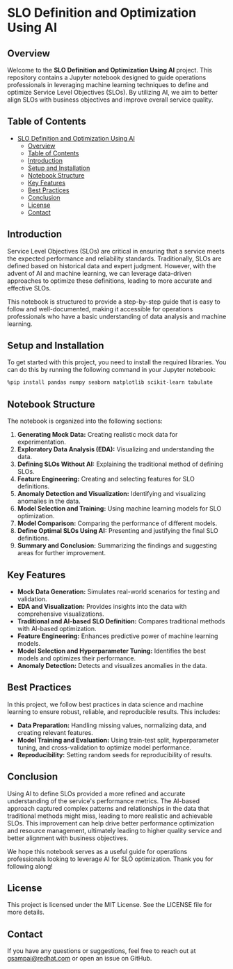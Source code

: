 # SLO Definition and Optimization Using AI

## Overview

Welcome to the **SLO Definition and Optimization Using AI** project. This repository contains a Jupyter notebook designed to guide operations professionals in leveraging machine learning techniques to define and optimize Service Level Objectives (SLOs). By utilizing AI, we aim to better align SLOs with business objectives and improve overall service quality.

## Table of Contents

- [SLO Definition and Optimization Using AI](#slo-definition-and-optimization-using-ai)
  - [Overview](#overview)
  - [Table of Contents](#table-of-contents)
  - [Introduction](#introduction)
  - [Setup and Installation](#setup-and-installation)
  - [Notebook Structure](#notebook-structure)
  - [Key Features](#key-features)
  - [Best Practices](#best-practices)
  - [Conclusion](#conclusion)
  - [License](#license)
  - [Contact](#contact)

## Introduction

Service Level Objectives (SLOs) are critical in ensuring that a service meets the expected performance and reliability standards. Traditionally, SLOs are defined based on historical data and expert judgment. However, with the advent of AI and machine learning, we can leverage data-driven approaches to optimize these definitions, leading to more accurate and effective SLOs.

This notebook is structured to provide a step-by-step guide that is easy to follow and well-documented, making it accessible for operations professionals who have a basic understanding of data analysis and machine learning.

## Setup and Installation

To get started with this project, you need to install the required libraries. You can do this by running the following command in your Jupyter notebook:

```bash
%pip install pandas numpy seaborn matplotlib scikit-learn tabulate
```

## Notebook Structure

The notebook is organized into the following sections:

1. **Generating Mock Data:** Creating realistic mock data for experimentation.
2. **Exploratory Data Analysis (EDA):** Visualizing and understanding the data.
3. **Defining SLOs Without AI:** Explaining the traditional method of defining SLOs.
4. **Feature Engineering:** Creating and selecting features for SLO definitions.
5. **Anomaly Detection and Visualization:** Identifying and visualizing anomalies in the data.
6. **Model Selection and Training:** Using machine learning models for SLO optimization.
7. **Model Comparison:** Comparing the performance of different models.
8. **Define Optimal SLOs Using AI:** Presenting and justifying the final SLO definitions.
9. **Summary and Conclusion:** Summarizing the findings and suggesting areas for further improvement.

## Key Features

- **Mock Data Generation:** Simulates real-world scenarios for testing and validation.
- **EDA and Visualization:** Provides insights into the data with comprehensive visualizations.
- **Traditional and AI-based SLO Definition:** Compares traditional methods with AI-based optimization.
- **Feature Engineering:** Enhances predictive power of machine learning models.
- **Model Selection and Hyperparameter Tuning:** Identifies the best models and optimizes their performance.
- **Anomaly Detection:** Detects and visualizes anomalies in the data.

## Best Practices

In this project, we follow best practices in data science and machine learning to ensure robust, reliable, and reproducible results. This includes:

- **Data Preparation:** Handling missing values, normalizing data, and creating relevant features.
- **Model Training and Evaluation:** Using train-test split, hyperparameter tuning, and cross-validation to optimize model performance.
- **Reproducibility:** Setting random seeds for reproducibility of results.

## Conclusion

Using AI to define SLOs provided a more refined and accurate understanding of the service's performance metrics. The AI-based approach captured complex patterns and relationships in the data that traditional methods might miss, leading to more realistic and achievable SLOs. This improvement can help drive better performance optimization and resource management, ultimately leading to higher quality service and better alignment with business objectives.

We hope this notebook serves as a useful guide for operations professionals looking to leverage AI for SLO optimization. Thank you for following along!

## License

This project is licensed under the MIT License. See the LICENSE file for more details.

## Contact

If you have any questions or suggestions, feel free to reach out at <gsampai@redhat.com> or open an issue on GitHub.

